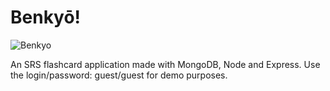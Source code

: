 # Benkyō!

![Benkyo](https://raw.githubusercontent.com/thomgardiner/benkyou/master/benkyou.png)

An SRS flashcard application made with MongoDB, Node and Express. Use the login/password: guest/guest for demo purposes. 
